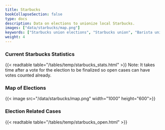 ```yaml
---
title: Starbucks
bookCollapseSection: false
type: docs
description: Data on elections to unionize local Starbucks.
images: ["data/starbucks/map.png"]
keywords: ["Starbucks union elections", "Starbucks union", "Barista union"]
weight: 4
---
```


### Current Starbucks Statistics

{{< readtable table="/tables/temp/starbucks_stats.html" >}}
Note: It takes time after a vote for the election to be finalized so open cases can have votes counted already.

### Map of Elections 
{{< image
    src="/data/starbucks/map.png"
    width="1000" height="600">}}

### Election Related Cases
{{< readtable table="/tables/temp/starbucks_open.html" >}}
